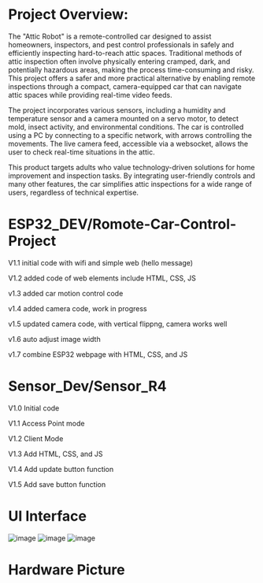 # Project Overview:
The "Attic Robot" is a remote-controlled car designed to assist homeowners, inspectors, and pest control professionals in safely and efficiently inspecting hard-to-reach attic spaces. Traditional methods of attic inspection often involve physically entering cramped, dark, and potentially hazardous areas, making the process time-consuming and risky. This project offers a safer and more practical alternative by enabling remote inspections through a compact, camera-equipped car that can navigate attic spaces while providing real-time video feeds.

The project incorporates various sensors, including a humidity and temperature sensor and a camera mounted on a servo motor, to detect mold, insect activity, and environmental conditions. The car is controlled using a PC by connecting to a specific network, with arrows controlling the movements. The live camera feed, accessible via a websocket, allows the user to check real-time situations in the attic.

This product targets adults who value technology-driven solutions for home improvement and inspection tasks. By integrating user-friendly controls and many other features, the car simplifies attic inspections for a wide range of users, regardless of technical expertise.


# ESP32_DEV/Romote-Car-Control-Project

V1.1 initial code with wifi and simple web (hello message)

V1.2 added code of web elements include HTML, CSS, JS

v1.3 added car motion control code

v1.4 added camera code, work in progress

v1.5 updated camera code, with vertical flippng, camera works well 

v1.6 auto adjust image width

v1.7 combine ESP32 webpage with HTML, CSS, and JS

# Sensor_Dev/Sensor_R4

V1.0 Initial code

V1.1 Access Point mode

V1.2 Client Mode

V1.3 Add HTML, CSS, and JS

V1.4 Add update button function

V1.5 Add save button function

# UI Interface
![image](https://github.com/user-attachments/assets/259c2544-5752-4151-81c0-29956759cc4b)
![image](https://github.com/user-attachments/assets/59b778af-9793-45df-b067-d7fbc1acd907)
![image](https://github.com/user-attachments/assets/ff3fc831-c48a-44cc-bd47-4b03c3c8c1a4)

# Hardware Picture





